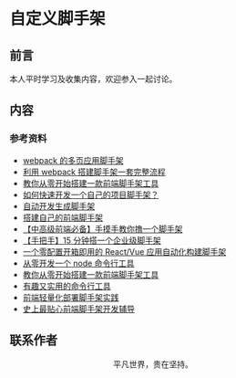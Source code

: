 # 自定义脚手架

## 前言

本人平时学习及收集内容，欢迎参入一起讨论。

## 内容

### 参考资料

- [webpack 的多页应用脚手架](https://github.com/Array-Huang/webpack-seed)
- [利用 webpack 搭建脚手架一套完整流程](https://mp.weixin.qq.com/s/23f64lu-qAEAK76lFYyzow)
- [教你从零开始搭建一款前端脚手架工具](https://juejin.im/post/5c237d1a5188256b9e0f21e1)
- [如何快速开发一个自己的项目脚手架？](https://github.com/alienzhou/blog/issues/29)
- [自动开发生成脚手架](https://github.com/yanlele/le-cli)
- [搭建自己的前端脚手架](https://github.com/senntyou/blogs/blob/master/web-advance/22.md)
- [【中高级前端必备】手摸手教你撸一个脚手架](https://mp.weixin.qq.com/s/noKG8ylD2EbsB1dENh2xug)
- [【手把手】15 分钟搭一个企业级脚手架](https://juejin.im/post/5d650613f265da03951a0364)
- [一个零配置开箱即用的 React/Vue 应用自动化构建脚手架](https://github.com/JowayYoung/bruce-cli)
- [从零开发一个 node 命令行工具](https://mp.weixin.qq.com/s/tShhZrmCi-K38ZBfuu_j2Q)
- [教你从零开始搭建一款前端脚手架工具](https://segmentfault.com/a/1190000006190814)
- [有趣又实用的命令行工具](https://github.com/ConardLi/awesome-cli)
- [前端轻量化部署脚手架实践](https://juejin.im/post/5e1bfbadf265da3e3077005e)
- [史上最贴心前端脚手架开发辅导](https://juejin.im/post/5dd10fb76fb9a01fe303a5aa)

## 联系作者

<div align="center">
    <p>
        平凡世界，贵在坚持。
    </p>
    <img :src="$withBase('/about/contact.png')" />
</div>
